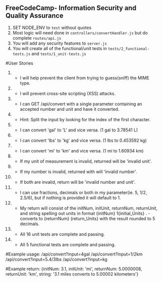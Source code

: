 **FreeCodeCamp**- Information Security and Quality Assurance
------

1) SET NODE_ENV to `test` without quotes
2) Most logic will need done in `controllers/convertHandler.js` but do complete `routes/api.js`
3) You will add any security features to `server.js`
4) You will create all of the functional/unit tests in `tests/2_functional-tests.js` and `tests/1_unit-tests.js`


#User Stories
1. - I will help prevent the client from trying to guess(sniff) the MIME type.
2. - I will prevent cross-site scripting (XSS) attacks.
3. - I can GET /api/convert with a single parameter containing an accepted number and unit and have it converted.
4. - Hint: Split the input by looking for the index of the first character.
5. - I can convert 'gal' to 'L' and vice versa. (1 gal to 3.78541 L)
6. - I can convert 'lbs' to 'kg' and vice versa. (1 lbs to 0.453592 kg)
7. - I can convert 'mi' to 'km' and vice versa. (1 mi to 1.60934 km)
8. - If my unit of measurement is invalid, returned will be 'invalid unit'.
9. - If my number is invalid, returned with will 'invalid number'.
10. - If both are invalid, return will be 'invalid number and unit'.
11. - I can use fractions, decimals or both in my parameter(ie. 5, 1/2, 2.5/6), but if nothing is provided it will default to 1.
12. - My return will consist of the initNum, initUnit, returnNum, returnUnit, and string spelling out units in format {initNum} 1{initial_Units} . - converts to {returnNum} {return_Units} with the result rounded to 5 decimals.
13. - All 16 unit tests are complete and passing.
14. - All 5 functional tests are complete and passing.

#Example usage:
/api/convert?input=4gal
/api/convert?input=1/2km
/api/convert?input=5.4/3lbs
/api/convert?input=kg

#Example return:
{initNum: 3.1, initUnit: 'mi', returnNum: 5.0000008, returnUnit: 'km', string: '3.1 miles converts to 5.00002 kilometers'}